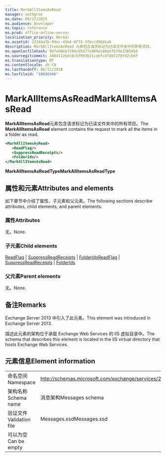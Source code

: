 ```yaml
---
title: MarkAllItemsAsRead
manager: sethgros
ms.date: 09/17/2015
ms.audience: Developer
ms.topic: reference
ms.prod: office-online-server
localization_priority: Normal
ms.assetid: 22244afb-99ec-41b4-8f73-3fbccd56d1ab
description: MarkAllItemsAsRead 元素包含请求标记为已读文件夹中的所有项目。
ms.openlocfilehash: 9d7eb8eb7194cb5d77e909dc08abfb70e2385d56
ms.sourcegitcommit: 34041125dc8c5f993b21cebfc4f8b72f0fd2cb6f
ms.translationtype: MT
ms.contentlocale: zh-CN
ms.lasthandoff: 06/11/2018
ms.locfileid: "19826346"
---
```

# <a name="markallitemsasread"></a><span data-ttu-id="8a2ad-103">MarkAllItemsAsRead</span><span class="sxs-lookup"><span data-stu-id="8a2ad-103">MarkAllItemsAsRead</span></span>

<span data-ttu-id="8a2ad-104">**MarkAllItemsAsRead**元素包含请求标记为已读文件夹中的所有项目。</span><span class="sxs-lookup"><span data-stu-id="8a2ad-104">The **MarkAllItemsAsRead** element contains the request to mark all the items in a folder as read.</span></span> 
  
```XML
<MarkAllItemsAsRead>
   <ReadFlag/>
   <SuppressReadReceipts/>
   <FolderIds/>
</MarkAllItemsAsRead>
```

 <span data-ttu-id="8a2ad-105">**MarkAllItemsAsReadType**</span><span class="sxs-lookup"><span data-stu-id="8a2ad-105">**MarkAllItemsAsReadType**</span></span>
## <a name="attributes-and-elements"></a><span data-ttu-id="8a2ad-106">属性和元素</span><span class="sxs-lookup"><span data-stu-id="8a2ad-106">Attributes and elements</span></span>

<span data-ttu-id="8a2ad-107">如下章节中介绍了属性、子元素和父元素。</span><span class="sxs-lookup"><span data-stu-id="8a2ad-107">The following sections describe attributes, child elements, and parent elements.</span></span>
  
### <a name="attributes"></a><span data-ttu-id="8a2ad-108">属性</span><span class="sxs-lookup"><span data-stu-id="8a2ad-108">Attributes</span></span>

<span data-ttu-id="8a2ad-109">无。</span><span class="sxs-lookup"><span data-stu-id="8a2ad-109">None.</span></span>
  
### <a name="child-elements"></a><span data-ttu-id="8a2ad-110">子元素</span><span class="sxs-lookup"><span data-stu-id="8a2ad-110">Child elements</span></span>

<span data-ttu-id="8a2ad-111">[ReadFlag](readflag.md) | [SuppressReadReceipts](suppressreadreceipts.md) | [FolderIds](folderids.md)</span><span class="sxs-lookup"><span data-stu-id="8a2ad-111">[ReadFlag](readflag.md) | [SuppressReadReceipts](suppressreadreceipts.md) | [FolderIds](folderids.md)</span></span>
  
### <a name="parent-elements"></a><span data-ttu-id="8a2ad-112">父元素</span><span class="sxs-lookup"><span data-stu-id="8a2ad-112">Parent elements</span></span>

<span data-ttu-id="8a2ad-113">无。</span><span class="sxs-lookup"><span data-stu-id="8a2ad-113">None.</span></span>
  
## <a name="remarks"></a><span data-ttu-id="8a2ad-114">备注</span><span class="sxs-lookup"><span data-stu-id="8a2ad-114">Remarks</span></span>

<span data-ttu-id="8a2ad-115">Exchange Server 2013 中引入了此元素。</span><span class="sxs-lookup"><span data-stu-id="8a2ad-115">This element was introduced in Exchange Server 2013.</span></span>
  
<span data-ttu-id="8a2ad-116">描述此元素的架构位于承载 Exchange Web Services 的 IIS 虚拟目录中。</span><span class="sxs-lookup"><span data-stu-id="8a2ad-116">The schema that describes this element is located in the IIS virtual directory that hosts Exchange Web Services.</span></span>
  
## <a name="element-information"></a><span data-ttu-id="8a2ad-117">元素信息</span><span class="sxs-lookup"><span data-stu-id="8a2ad-117">Element information</span></span>

|||
|:-----|:-----|
|<span data-ttu-id="8a2ad-118">命名空间</span><span class="sxs-lookup"><span data-stu-id="8a2ad-118">Namespace</span></span>  <br/> |http://schemas.microsoft.com/exchange/services/2006/messages  <br/> |
|<span data-ttu-id="8a2ad-119">架构名称</span><span class="sxs-lookup"><span data-stu-id="8a2ad-119">Schema name</span></span>  <br/> |<span data-ttu-id="8a2ad-120">消息架构</span><span class="sxs-lookup"><span data-stu-id="8a2ad-120">Messages schema</span></span>  <br/> |
|<span data-ttu-id="8a2ad-121">验证文件</span><span class="sxs-lookup"><span data-stu-id="8a2ad-121">Validation file</span></span>  <br/> |<span data-ttu-id="8a2ad-122">Messages.xsd</span><span class="sxs-lookup"><span data-stu-id="8a2ad-122">Messages.xsd</span></span>  <br/> |
|<span data-ttu-id="8a2ad-123">可以为空</span><span class="sxs-lookup"><span data-stu-id="8a2ad-123">Can be empty</span></span>  <br/> ||
   

